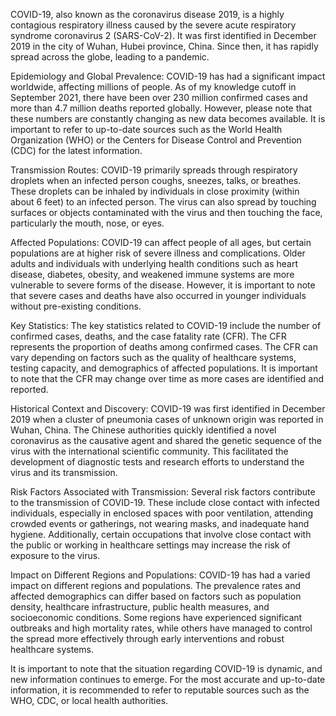 COVID-19, also known as the coronavirus disease 2019, is a highly contagious respiratory illness caused by the severe acute respiratory syndrome coronavirus 2 (SARS-CoV-2). It was first identified in December 2019 in the city of Wuhan, Hubei province, China. Since then, it has rapidly spread across the globe, leading to a pandemic.

Epidemiology and Global Prevalence:
COVID-19 has had a significant impact worldwide, affecting millions of people. As of my knowledge cutoff in September 2021, there have been over 230 million confirmed cases and more than 4.7 million deaths reported globally. However, please note that these numbers are constantly changing as new data becomes available. It is important to refer to up-to-date sources such as the World Health Organization (WHO) or the Centers for Disease Control and Prevention (CDC) for the latest information.

Transmission Routes:
COVID-19 primarily spreads through respiratory droplets when an infected person coughs, sneezes, talks, or breathes. These droplets can be inhaled by individuals in close proximity (within about 6 feet) to an infected person. The virus can also spread by touching surfaces or objects contaminated with the virus and then touching the face, particularly the mouth, nose, or eyes.

Affected Populations:
COVID-19 can affect people of all ages, but certain populations are at higher risk of severe illness and complications. Older adults and individuals with underlying health conditions such as heart disease, diabetes, obesity, and weakened immune systems are more vulnerable to severe forms of the disease. However, it is important to note that severe cases and deaths have also occurred in younger individuals without pre-existing conditions.

Key Statistics:
The key statistics related to COVID-19 include the number of confirmed cases, deaths, and the case fatality rate (CFR). The CFR represents the proportion of deaths among confirmed cases. The CFR can vary depending on factors such as the quality of healthcare systems, testing capacity, and demographics of affected populations. It is important to note that the CFR may change over time as more cases are identified and reported.

Historical Context and Discovery:
COVID-19 was first identified in December 2019 when a cluster of pneumonia cases of unknown origin was reported in Wuhan, China. The Chinese authorities quickly identified a novel coronavirus as the causative agent and shared the genetic sequence of the virus with the international scientific community. This facilitated the development of diagnostic tests and research efforts to understand the virus and its transmission.

Risk Factors Associated with Transmission:
Several risk factors contribute to the transmission of COVID-19. These include close contact with infected individuals, especially in enclosed spaces with poor ventilation, attending crowded events or gatherings, not wearing masks, and inadequate hand hygiene. Additionally, certain occupations that involve close contact with the public or working in healthcare settings may increase the risk of exposure to the virus.

Impact on Different Regions and Populations:
COVID-19 has had a varied impact on different regions and populations. The prevalence rates and affected demographics can differ based on factors such as population density, healthcare infrastructure, public health measures, and socioeconomic conditions. Some regions have experienced significant outbreaks and high mortality rates, while others have managed to control the spread more effectively through early interventions and robust healthcare systems.

It is important to note that the situation regarding COVID-19 is dynamic, and new information continues to emerge. For the most accurate and up-to-date information, it is recommended to refer to reputable sources such as the WHO, CDC, or local health authorities.
